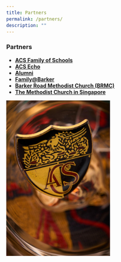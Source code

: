 ```yaml
---
title: Partners
permalink: /partners/
description: ""
---
```

### **Partners**
* **[ACS Family of Schools](https://acsbr.moe.edu.sg/partners/family-of-schools/)**
* **[ACS Echo](https://acsbr.moe.edu.sg/partners/acs-echo/)**
* **[Alumni](https://acsbr.moe.edu.sg/partners/alumni/)**
* **[Family@Barker](https://sites.google.com/a/acsbr.org/familyatbarker/)**
* **[Barker Road Methodist Church (BRMC)](https://www.brmc.org.sg/)**
* **[The Methodist Church in Singapore](https://acsbr.moe.edu.sg/partners/the-methodist-church-in-singapore)**

<img src="/images/partners1.jpg" style="width:55%">
